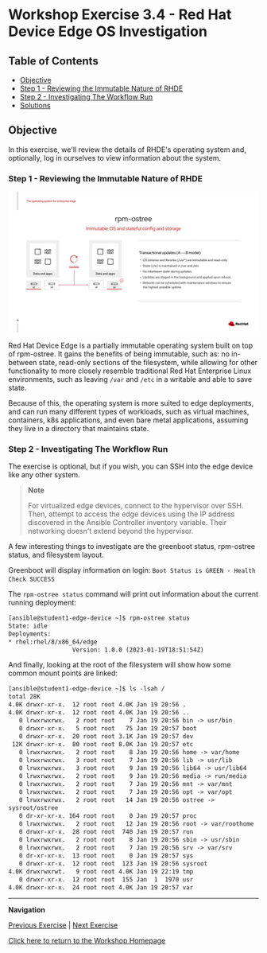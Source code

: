 # Workshop Exercise 3.4 - Red Hat Device Edge OS Investigation

## Table of Contents

* [Objective](#objective)
* [Step 1 - Reviewing the Immutable Nature of RHDE](#step-1---reviewing-the-immutable-nature-of-rhde)
* [Step 2 - Investigating The Workflow Run](#step-2---investigating-the-workflow-run)
* [Solutions](#solutions)

## Objective

In this exercise, we'll review the details of RHDE's operating system and, optionally, log in ourselves to view information about the system.

### Step 1 - Reviewing the Immutable Nature of RHDE

![rpm-ostree OS](../images/rpm-ostree.jpg)

Red Hat Device Edge is a partially immutable operating system built on top of rpm-ostree. It gains the benefits of being immutable, such as: no in-between state, read-only sections of the filesystem, while allowing for other functionality to more closely resemble traditional Red Hat Enterprise Linux environments, such as leaving `/var` and `/etc` in a writable and able to save state.

Because of this, the operating system is more suited to edge deployments, and can run many different types of workloads, such as virtual machines, containers, k8s applications, and even bare metal applications, assuming they live in a directory that maintains state.

### Step 2 - Investigating The Workflow Run

The exercise is optional, but if you wish, you can SSH into the edge device like any other system.

> **Note**
>
> For virtualized edge devices, connect to the hypervisor over SSH. Then, attempt to access the edge devices using the IP address discovered in the Ansible Controller inventory variable. Their networking doesn't extend beyond the hypervisor.

A few interesting things to investigate are the greenboot status, rpm-ostree status, and filesystem layout.

Greenboot will display information on login: `Boot Status is GREEN - Health Check SUCCESS`

The `rpm-ostree status` command will print out information about the current running deployment:
```
[ansible@student1-edge-device ~]$ rpm-ostree status
State: idle
Deployments:
* rhel:rhel/8/x86_64/edge
                  Version: 1.0.0 (2023-01-19T18:51:54Z)
```

And finally, looking at the root of the filesystem will show how some common mount points are linked:
```
[ansible@student1-edge-device ~]$ ls -lsah /
total 28K
4.0K drwxr-xr-x.  12 root root 4.0K Jan 19 20:56 .
4.0K drwxr-xr-x.  12 root root 4.0K Jan 19 20:56 ..
   0 lrwxrwxrwx.   2 root root    7 Jan 19 20:56 bin -> usr/bin
   0 drwxr-xr-x.   5 root root   75 Jan 19 20:57 boot
   0 drwxr-xr-x.  20 root root 3.1K Jan 19 20:57 dev
 12K drwxr-xr-x.  80 root root 8.0K Jan 19 20:57 etc
   0 lrwxrwxrwx.   2 root root    8 Jan 19 20:56 home -> var/home
   0 lrwxrwxrwx.   3 root root    7 Jan 19 20:56 lib -> usr/lib
   0 lrwxrwxrwx.   3 root root    9 Jan 19 20:56 lib64 -> usr/lib64
   0 lrwxrwxrwx.   2 root root    9 Jan 19 20:56 media -> run/media
   0 lrwxrwxrwx.   2 root root    7 Jan 19 20:56 mnt -> var/mnt
   0 lrwxrwxrwx.   2 root root    7 Jan 19 20:56 opt -> var/opt
   0 lrwxrwxrwx.   2 root root   14 Jan 19 20:56 ostree -> sysroot/ostree
   0 dr-xr-xr-x. 164 root root    0 Jan 19 20:57 proc
   0 lrwxrwxrwx.   2 root root   12 Jan 19 20:56 root -> var/roothome
   0 drwxr-xr-x.  28 root root  740 Jan 19 20:57 run
   0 lrwxrwxrwx.   2 root root    8 Jan 19 20:56 sbin -> usr/sbin
   0 lrwxrwxrwx.   2 root root    7 Jan 19 20:56 srv -> var/srv
   0 dr-xr-xr-x.  13 root root    0 Jan 19 20:57 sys
   0 drwxr-xr-x.  12 root root  123 Jan 19 20:56 sysroot
4.0K drwxrwxrwt.   9 root root 4.0K Jan 19 22:19 tmp
   0 drwxr-xr-x.  12 root root  155 Jan  1  1970 usr
4.0K drwxr-xr-x.  24 root root 4.0K Jan 19 20:57 var
```

---
**Navigation**

[Previous Exercise](../3.3-ztp-intro) | [Next Exercise](../4.1-bare-metal-image)

[Click here to return to the Workshop Homepage](../README.md)